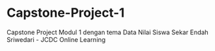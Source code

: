 # Capstone-Project-1
Capstone Project Modul 1 dengan tema Data Nilai Siswa
Sekar Endah Sriwedari - JCDC Online Learning
